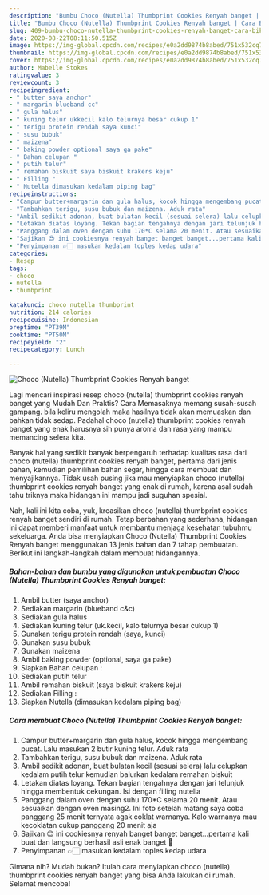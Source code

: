 ```yaml
---
description: "Bumbu Choco (Nutella) Thumbprint Cookies Renyah banget | Cara Bikin Choco (Nutella) Thumbprint Cookies Renyah banget Yang Enak Dan Lezat"
title: "Bumbu Choco (Nutella) Thumbprint Cookies Renyah banget | Cara Bikin Choco (Nutella) Thumbprint Cookies Renyah banget Yang Enak Dan Lezat"
slug: 409-bumbu-choco-nutella-thumbprint-cookies-renyah-banget-cara-bikin-choco-nutella-thumbprint-cookies-renyah-banget-yang-enak-dan-lezat
date: 2020-08-22T08:11:50.515Z
image: https://img-global.cpcdn.com/recipes/e0a2dd9874b8abed/751x532cq70/choco-nutella-thumbprint-cookies-renyah-banget-foto-resep-utama.jpg
thumbnail: https://img-global.cpcdn.com/recipes/e0a2dd9874b8abed/751x532cq70/choco-nutella-thumbprint-cookies-renyah-banget-foto-resep-utama.jpg
cover: https://img-global.cpcdn.com/recipes/e0a2dd9874b8abed/751x532cq70/choco-nutella-thumbprint-cookies-renyah-banget-foto-resep-utama.jpg
author: Mabelle Stokes
ratingvalue: 3
reviewcount: 3
recipeingredient:
- " butter saya anchor"
- " margarin blueband cc"
- " gula halus"
- " kuning telur ukkecil kalo telurnya besar cukup 1"
- " terigu protein rendah saya kunci"
- " susu bubuk"
- " maizena"
- " baking powder optional saya ga pake"
- " Bahan celupan "
- " putih telur"
- " remahan biskuit saya biskuit krakers keju"
- " Filling "
- " Nutella dimasukan kedalam piping bag"
recipeinstructions:
- "Campur butter+margarin dan gula halus, kocok hingga mengembang pucat. Lalu masukan 2 butir kuning telur. Aduk rata"
- "Tambahkan terigu, susu bubuk dan maizena. Aduk rata"
- "Ambil sedikit adonan, buat bulatan kecil (sesuai selera) lalu celupkan kedalam putih telur kemudian balurkan kedalam remahan biskuit"
- "Letakan diatas loyang. Tekan bagian tengahnya dengan jari telunjuk hingga membentuk cekungan. Isi dengan filling nutella"
- "Panggang dalam oven dengan suhu 170*C selama 20 menit. Atau sesuaikan dengan oven masing2. Ini foto setelah matang saya coba panggang 25 menit ternyata agak coklat warnanya. Kalo warnanya mau kecoklatan cukup panggang 20 menit aja"
- "Sajikan 😍 ini cookiesnya renyah banget banget banget...pertama kali buat dan langsung berhasil asli enak banget 🤤"
- "Penyimpanan 👉🏻 masukan kedalam toples kedap udara"
categories:
- Resep
tags:
- choco
- nutella
- thumbprint

katakunci: choco nutella thumbprint 
nutrition: 214 calories
recipecuisine: Indonesian
preptime: "PT39M"
cooktime: "PT50M"
recipeyield: "2"
recipecategory: Lunch

---
```



![Choco (Nutella) Thumbprint Cookies Renyah banget](https://img-global.cpcdn.com/recipes/e0a2dd9874b8abed/751x532cq70/choco-nutella-thumbprint-cookies-renyah-banget-foto-resep-utama.jpg)

Lagi mencari inspirasi resep choco (nutella) thumbprint cookies renyah banget yang Mudah Dan Praktis? Cara Memasaknya memang susah-susah gampang. bila keliru mengolah maka hasilnya tidak akan memuaskan dan bahkan tidak sedap. Padahal choco (nutella) thumbprint cookies renyah banget yang enak harusnya sih punya aroma dan rasa yang mampu memancing selera kita.

Banyak hal yang sedikit banyak berpengaruh terhadap kualitas rasa dari choco (nutella) thumbprint cookies renyah banget, pertama dari jenis bahan, kemudian pemilihan bahan segar, hingga cara membuat dan menyajikannya. Tidak usah pusing jika mau menyiapkan choco (nutella) thumbprint cookies renyah banget yang enak di rumah, karena asal sudah tahu triknya maka hidangan ini mampu jadi suguhan spesial.




Nah, kali ini kita coba, yuk, kreasikan choco (nutella) thumbprint cookies renyah banget sendiri di rumah. Tetap berbahan yang sederhana, hidangan ini dapat memberi manfaat untuk membantu menjaga kesehatan tubuhmu sekeluarga. Anda bisa menyiapkan Choco (Nutella) Thumbprint Cookies Renyah banget menggunakan 13 jenis bahan dan 7 tahap pembuatan. Berikut ini langkah-langkah dalam membuat hidangannya.

<!--inarticleads1-->

##### Bahan-bahan dan bumbu yang digunakan untuk pembuatan Choco (Nutella) Thumbprint Cookies Renyah banget:

1. Ambil  butter (saya anchor)
1. Sediakan  margarin (blueband c&amp;c)
1. Sediakan  gula halus
1. Sediakan  kuning telur (uk.kecil, kalo telurnya besar cukup 1)
1. Gunakan  terigu protein rendah (saya, kunci)
1. Gunakan  susu bubuk
1. Gunakan  maizena
1. Ambil  baking powder (optional, saya ga pake)
1. Siapkan  Bahan celupan :
1. Sediakan  putih telur
1. Ambil  remahan biskuit (saya biskuit krakers keju)
1. Sediakan  Filling :
1. Siapkan  Nutella (dimasukan kedalam piping bag)




<!--inarticleads2-->

##### Cara membuat Choco (Nutella) Thumbprint Cookies Renyah banget:

1. Campur butter+margarin dan gula halus, kocok hingga mengembang pucat. Lalu masukan 2 butir kuning telur. Aduk rata
1. Tambahkan terigu, susu bubuk dan maizena. Aduk rata
1. Ambil sedikit adonan, buat bulatan kecil (sesuai selera) lalu celupkan kedalam putih telur kemudian balurkan kedalam remahan biskuit
1. Letakan diatas loyang. Tekan bagian tengahnya dengan jari telunjuk hingga membentuk cekungan. Isi dengan filling nutella
1. Panggang dalam oven dengan suhu 170*C selama 20 menit. Atau sesuaikan dengan oven masing2. Ini foto setelah matang saya coba panggang 25 menit ternyata agak coklat warnanya. Kalo warnanya mau kecoklatan cukup panggang 20 menit aja
1. Sajikan 😍 ini cookiesnya renyah banget banget banget...pertama kali buat dan langsung berhasil asli enak banget 🤤
1. Penyimpanan 👉🏻 masukan kedalam toples kedap udara




Gimana nih? Mudah bukan? Itulah cara menyiapkan choco (nutella) thumbprint cookies renyah banget yang bisa Anda lakukan di rumah. Selamat mencoba!

